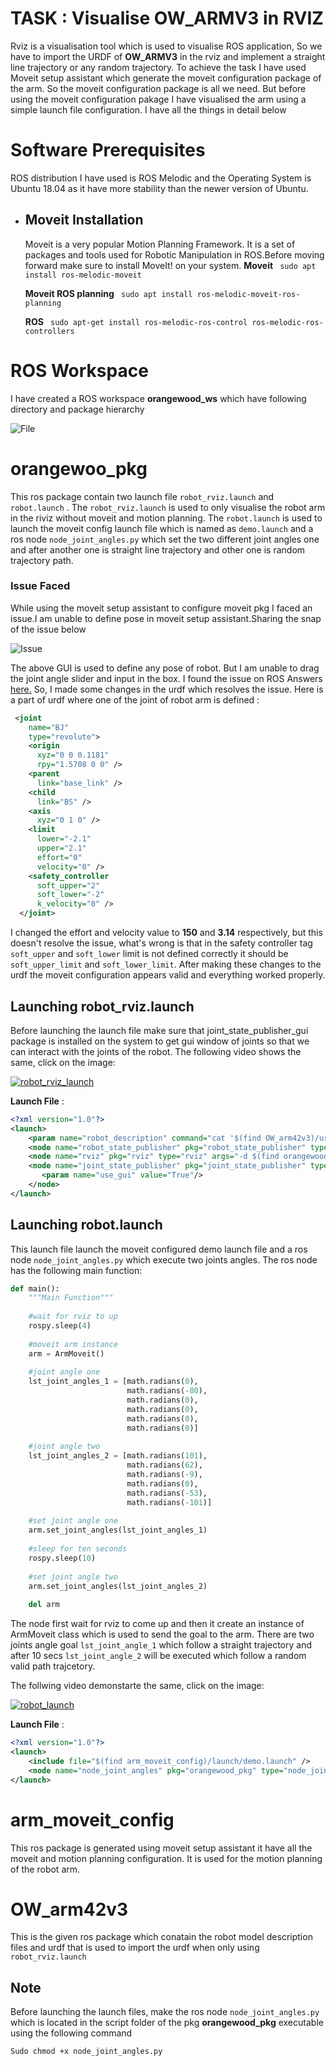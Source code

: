 # TASK : Visualise OW_ARMV3 in RVIZ
Rviz is a visualisation tool which is used to visualise ROS application, So we have to import the URDF of **OW_ARMV3** in the rviz and implement a straight line trajectory or any random trajectory.  To achieve the task I have used Moveit setup assistant which generate the moveit configuration package of the arm. So the moveit configuration package is all we need. But before using the moveit configuration pakage I have visualised the arm using a simple launch file configuration. I have all the things  in detail below


# Software Prerequisites
ROS distribution I have used is ROS Melodic and the Operating System is Ubuntu 18.04 as it have more stability than the newer version of Ubuntu.

 - ## Moveit Installation
   Moveit  is a very popular Motion Planning Framework. It is a set of packages and tools used for Robotic Manipulation in ROS.Before moving forward make sure to install MoveIt! on your system.
   **Moveit**
    ` sudo apt install ros-melodic-moveit`
    
   **Moveit  ROS planning**
   ` sudo apt install ros-melodic-moveit-ros-planning`
   
     **ROS**
     ` sudo apt-get install ros-melodic-ros-control ros-melodic-ros-controllers`





  

# ROS Workspace

I have created a ROS workspace **orangewood_ws** which have following directory and package hierarchy

![File](/images/file_hierarcy.png)


# orangewoo_pkg
This ros package contain two launch file `robot_rviz.launch` and `robot.launch` . The `robot_rviz.launch` is used to only visualise the robot arm in the riviz without moveit and motion planning.  The `robot.launch` is used to launch the moveit config launch file which is named as `demo.launch` and a ros node `node_joint_angles.py` which set the two different joint angles one and after another one is straight line trajectory and other one is random trajectory path.
###  Issue Faced
While using the moveit setup assistant  to configure moveit pkg I faced an issue.I am unable to define pose  in moveit setup assistant.Sharing the snap of the issue below

![Issue](/images/issue.png)

The above GUI is used to define any pose of robot. But I am unable to drag the joint angle slider and input in the box. I found the issue on ROS Answers [here.](https://answers.ros.org/question/311838/i-have-a-problem-with-define-robot-poses-in-moveit-setup-assistant/) So, I made some changes in the urdf which resolves the issue.
Here is a part of urdf where one of the joint of robot arm is defined :
```xml
 <joint
    name="BJ"
    type="revolute">
    <origin
      xyz="0 0 0.1181"
      rpy="1.5708 0 0" />
    <parent
      link="base_link" />
    <child
      link="BS" />
    <axis
      xyz="0 1 0" />
    <limit
      lower="-2.1"
      upper="2.1"
      effort="0"
      velocity="0" />
    <safety_controller
      soft_upper="2"
      soft_lower="-2"
      k_velocity="0" />
  </joint>
```
I changed the effort and velocity value to **150** and **3.14** respectively, but this doesn't resolve the issue, what's wrong is that in the safety controller tag `soft_upper` and `soft_lower` limit is not defined correctly it should be `soft_upper_limit` and `soft_lower_limit`. After making these changes to the urdf the moveit configuration appears valid and everything worked properly.

## Launching robot_rviz.launch

Before launching the launch file make sure that joint_state_publisher_gui package is installed on the system to get gui window of joints so that we can interact with the joints of the robot. The following video shows the same, click on the image:

[![robot_rviz_launch](/images/thumbnail.png)](https://drive.google.com/file/d/16NpTzJ7Qa2VLTQBtPDbATi37RVX9BxeK/view?usp=sharing)

**Launch File** :
```xml
<?xml version="1.0"?>
<launch>    
    <param name="robot_description" command="cat '$(find OW_arm42v3)/urdf/OW_arm42v3.urdf'" />
    <node name="robot_state_publisher" pkg="robot_state_publisher" type="robot_state_publisher"/>
    <node name="rviz" pkg="rviz" type="rviz" args="-d $(find orangewood_pkg)/config/OW_arm42v3_config.rviz"/>
    <node name="joint_state_publisher" pkg="joint_state_publisher" type="joint_state_publisher">
       <param name="use_gui" value="True"/>
    </node>
</launch>
```

##  Launching robot.launch

This launch file launch the moveit configured demo launch file and a ros node `node_joint_angles.py`  which execute two joints angles. The ros node has the following main function:
```python
def main():
    """Main Function"""
    
    #wait for rviz to up
    rospy.sleep(4)
    
    #moveit arm instance
    arm = ArmMoveit()
    
    #joint angle one
    lst_joint_angles_1 = [math.radians(0),
                          math.radians(-80),
                          math.radians(0),
                          math.radians(0),
                          math.radians(0),
                          math.radians(0)]
    
    #joint angle two
    lst_joint_angles_2 = [math.radians(101),
                          math.radians(62),
                          math.radians(-9),
                          math.radians(0),
                          math.radians(-53),
                          math.radians(-101)]
    
    #set joint angle one
    arm.set_joint_angles(lst_joint_angles_1)
    
    #sleep for ten seconds
    rospy.sleep(10)
    
    #set joint angle two
    arm.set_joint_angles(lst_joint_angles_2)
    
    del arm 
  ```
  The node first wait for rviz to come up and then it create an instance of ArmMoveit class which is used to send the goal to the arm. There are two joints angle goal `lst_joint_angle_1` which follow a straight trajectory and after 10 secs  `lst_joint_angle_2` will be executed which follow a random  valid path trajcetory.
  
  The follwing video demonstarte the same, click on the image:
  
  [![robot_launch](/images/thumnail2.png)]( https://drive.google.com/file/d/1w5RedSN03IrzQ-8_mprYMg7Yw6f4GKvh/view?usp=sharing)

**Launch File** : 
```xml
<?xml version="1.0"?>
<launch>    
    <include file="$(find arm_moveit_config)/launch/demo.launch" />
    <node name="node_joint_angles" pkg="orangewood_pkg" type="node_joint_angles.py" output="screen"/> 
</launch>
```
# arm_moveit_config  

This ros package is generated using moveit setup assistant it have all the moveit and motion planning configuration. It is used  for the motion planning of the robot arm. 


# OW_arm42v3 
This is the given ros package which conatain the robot model description files and urdf that is used to import the urdf when only using `robot_rviz.launch`


## Note
Before launching the launch files, make the ros node `node_joint_angles.py` which is located in the script folder of the pkg **orangewood_pkg** executable using the following command
 
 `Sudo chmod +x node_joint_angles.py`
